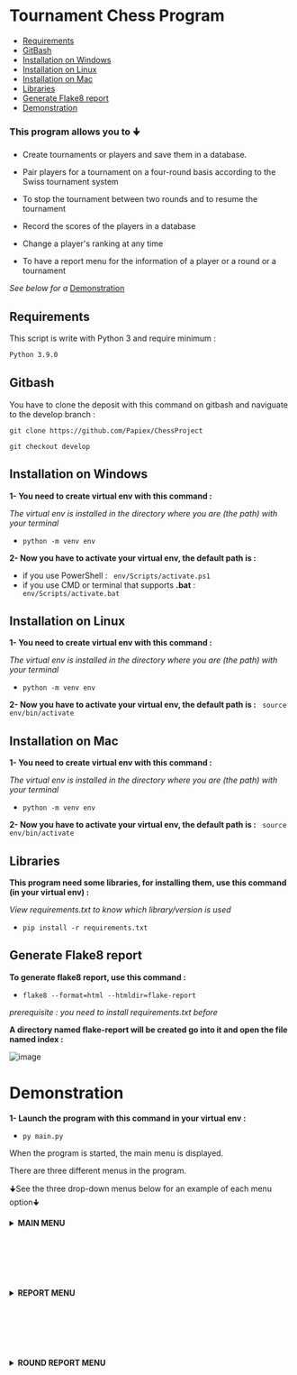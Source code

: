 # Tournament Chess Program

- [Requirements](#requirements)
- [GitBash](#gitbash)
- [Installation on Windows](#installation-on-windows)
- [Installation on Linux](#installation-on-linux)
- [Installation on Mac](#installation-on-mac)
- [Libraries](#libraries)
- [Generate Flake8 report](#generate-flake8-report)
- [Demonstration](#demonstration)

### This program allows you to 🠋

- Create tournaments or players and save them in a database.

- Pair players for a tournament on a four-round basis according to the Swiss tournament system

- To stop the tournament between two rounds and to resume the tournament

- Record the scores of the players in a database

- Change a player's ranking at any time

- To have a report menu for the information of a player or a round or a tournament

*See below for a* <a href="#demonstration">Demonstration</a>

## Requirements
This script is write with Python 3 and require minimum :
```bash
Python 3.9.0
```
## Gitbash
You have to clone the deposit with this command on gitbash and naviguate to the develop branch :
```
git clone https://github.com/Papiex/ChessProject
```
```
git checkout develop
```
## Installation on Windows
__1- You need to create virtual env with this command :__

*The virtual env is installed in the directory where you are (the path) with your terminal*

- ```python -m venv env```

__2- Now you have to activate your virtual env, the default path is :__
- if you use PowerShell :
``` env/Scripts/activate.ps1```
- if you use CMD or terminal that supports __.bat__ :
``` env/Scripts/activate.bat```

## Installation on Linux
__1- You need to create virtual env with this command :__

*The virtual env is installed in the directory where you are (the path) with your terminal*

- ```python -m venv env```

__2- Now you have to activate your virtual env, the default path is :__
``` source env/bin/activate```

## Installation on Mac
__1- You need to create virtual env with this command :__

*The virtual env is installed in the directory where you are (the path) with your terminal*

- ```python -m venv env```

__2- Now you have to activate your virtual env, the default path is :__
``` source env/bin/activate```

## Libraries
__This program need some libraries, for installing them, use this command (in your virtual env) :__

*View requirements.txt to know which library/version is used*

- ```pip install -r requirements.txt```

## Generate Flake8 report
__To generate flake8 report, use this command :__

- ```flake8 --format=html --htmldir=flake-report```

*prerequisite : you need to install requirements.txt before*

__A directory named flake-report will be created go into it and open the file named index :__

![image](https://user-images.githubusercontent.com/81369778/136399360-caf7f4d2-3ec8-49a9-ac3f-def1fd8d9b14.png)

# Demonstration

__1- Launch the program with this command in your virtual env :__

- ```py main.py```

When the program is started, the main menu is displayed.

There are three different menus in the program.

🠋See the three drop-down menus below for an example of each menu option🠋

<details>
  <summary><b>MAIN MENU</b></summary>

<li><a href="#1---create-a-tournament">1 - Create a tournament</a></li>
<li><a href="#2---add-players-to-a-tournament">2 - Add players to a Tournament</a></li>
<li><a href="#3---launch-or-continue-a-tournament">3 - Launch or continue a tournament</a></li>
<li><a href="#4---add-player-to-database">4 - Add player to database</a></li>
<li><a href="#5---modify-player-general-score">5 - Modify player general score</a></li>
<li><a href="#6---report-menu">6 - Report menu</a></li>
<li><a href="#7---exit-the-program">7 - Exit the program</a></li>

![image](https://user-images.githubusercontent.com/81369778/136022869-22b1f44c-b777-46e4-9f4b-4c334afbe9a0.png)

## 1 - Create a tournament

¤ ***THE PROGRAM WILL ASK YOU :***
- The name
- The place
- The start and end date
- The time between tour
- The description

...and will save the tournament into the database.

![image](https://user-images.githubusercontent.com/81369778/136024702-b5e2a6e7-1aeb-4160-bffc-27826356c941.png)

<li><a href="#demonstration">Click here for back to the table contents</a></li>  
  
## 2 - Add players to a Tournament

¤ ***THE PROGRAM WILL SHOW YOU ALL THE TOURNAMENTS
AND WAIT YOU CHOOSE TOURNAMENT ID FOR ADD PLAYERS 🠋***
- If database have no tournament, the program will raise an error

![image](https://user-images.githubusercontent.com/81369778/136026037-f0a6370e-428d-4f8f-b940-3eaea5b41beb.png)

¤ ***NOW YOU HAVE TO SELECT 8 PLAYERS ID 🠋***

![image](https://user-images.githubusercontent.com/81369778/136026617-9a513a54-59df-4e91-abb5-3e4b91040ae1.png)

¤ ***AFTER THAT THE LIST OF SELECTED PLAYERS IS DISPLAYED 🠋***

![image](https://user-images.githubusercontent.com/81369778/136037072-357847c4-6f50-411b-bc88-3a33c729d4de.png)

<li><a href="#demonstration">Click here for back to the table contents</a></li>  
  
## 3 - Launch or continue a tournament

¤ ***THE PROGRAM WILL SHOW YOU ALL THE TOURNAMENTS
AND WAIT YOU CHOOSE TOURNAMENT ID TO LAUNCHED 🠋***
- If database have no tournament, the program will raise an error

![image](https://user-images.githubusercontent.com/81369778/136172114-2ff6d040-ad7c-4161-a42a-244ea669028b.png)

¤ ***THE FIRST ROUND IS RUN ONLY IF 8 PLAYERS HAVE BEEN PREVIOUSLY ADDED TO THE TOURNAMENT SELECTED***

¤ ***NOW YOU HAVE TO ENTER EVERY MATCH RESULT FOR THE ROUND 1 ACCORDING TO THE BOARD***
- You only need to enter the result of the first player of players pair, the result of second player is
  automatically selected according to the result of the first player

![image](https://user-images.githubusercontent.com/81369778/136173207-ba3fea52-c03e-4dfc-af21-d5fcc4b4edf5.png)

![image](https://user-images.githubusercontent.com/81369778/136175079-b1ab532a-a326-4a52-acd6-ca1e4e6e000b.png)

¤ ***WHEN A ROUND IS FINISHED YOU HAVE TO CHOOSE IF YOU WANT TO CONTINUE TO THE NEXT ROUND OR EXIT AND SAVE🠋***
- If you choose to exit and save,
the next time you restart this tournament, you will continue in the round where you stopped
- When at least one round is finished you can view the report in the round report menu of this tournament

![image](https://user-images.githubusercontent.com/81369778/136175829-f29bf63e-c6fc-470e-861f-78119a1ec113.png)

<li><a href="#demonstration">Click here for back to the table contents</a></li>  
  
## 4 - Add player to database

¤ ***THE PROGRAM WILL ASK YOU :***
- The first name
- The last name
- The birthday
- The genre

...and will save the player into the database.

![image](https://user-images.githubusercontent.com/81369778/136023836-f68d5432-e6f1-4aeb-8385-d900e0da2640.png)

<li><a href="#demonstration">Click here for back to the table contents</a></li>  
  
## 5 - Modify player general score

¤***THE PROGRAM WILL SHOW YOU THE LIST OF ALL PLAYERS AND WAIT YOU TO CHOOSE
ID OF ONE PLAYER TO MODIFY HIS GENERAL RANKING🠋***
- After you enter the new score, the program display the new score of the player

![image](https://user-images.githubusercontent.com/81369778/136179371-51fbc1aa-e7ad-475f-b4ec-4cf9e509cb68.png)

![image](https://user-images.githubusercontent.com/81369778/136180493-fb24f919-0ee1-45a4-999b-387a1298b8ae.png)

![image](https://user-images.githubusercontent.com/81369778/136180554-73761747-0334-4414-ac36-ac8560af2d11.png)

<li><a href="#demonstration">Click here for back to the table contents</a></li>  
  
## 6 - Report menu

¤ ***GO TO THE***
<a href="#demonstration">REPORT MENU</a>

<li><a href="#demonstration">Click here for back to the table contents</a></li>  
  
## 7 - Exit the program

¤ ***SIMPLY EXIT THE PROGRAM***

<li><a href="#demonstration">Click here for back to the table contents</a></li>  
  
</details>

&nbsp;

&nbsp;

&nbsp;
  
<details>
  <summary><b>REPORT MENU</b></summary>

<li><a href="#1---show-all-tournaments">1 - Show all tournaments</a></li>
<li><a href="#2---show-all-saved-players">2 - Show all saved players</a></li>
<li><a href="#3---show-players-of-specific-tournament">3 - Show players of specific tournament</a></li>
<li><a href="#4---show-round-report-menu-of-specific-tournament">4 - Show round report menu of specific tournament</a></li>
<li><a href="#5---back-to-the-main-menu">5 - Back to the main menu</a></li>

![image](https://user-images.githubusercontent.com/81369778/136050952-cace051e-2370-4967-8742-f1aecd4bf530.png)

## 1 - Show all tournaments

¤***SHOW ALL TOURNAMENTS SAVED IN DATABASE🠋***

![image](https://user-images.githubusercontent.com/81369778/136192951-357076c9-fa3d-4cb6-9400-d7f72edc77a7.png)

<li><a href="#<summary><b>demonstration</b></summary>">Click here for back to the table contents</a></li>

## 2 - Show all saved players

¤***SHOW ALL PLAYERS SAVED IN DATABASE BY RANKING OR ALPHABETICAL ORDER🠋***

![image](https://user-images.githubusercontent.com/81369778/136193157-55b7faa0-d6a1-45dc-800d-961082562754.png)

![image](https://user-images.githubusercontent.com/81369778/136193200-556d8df6-a8d0-424d-919e-4df3f4f75d6f.png)

<li><a href="demonstration">Click here for back to the table contents</a></li>

## 3 - Show players of specific tournament

¤***THE PROGRAM WAIT YOU TO CHOOSE A TOURNAMENT ID FOR VIEW ASSOCIATED PLAYERS🠋***

![image](https://user-images.githubusercontent.com/81369778/136193432-2733e213-b24f-4b12-936e-99c5ae6817bd.png)

![image](https://user-images.githubusercontent.com/81369778/136193486-e32a754f-9689-4c58-a95f-002e9e9de004.png)

<li><a href="demonstration">Click here for back to the table contents</a></li>

## 4 - Show round report menu of specific tournament

¤ ***THE PROGRAM WAIT YOU TO CHOOSE A TOURNAMENT ID AND LOAD THE ROUND MENU REPORT OF THE SELECTED TOURNAMENT🠋***
- View the round report menu below too see an example of each round report menu option

![image](https://user-images.githubusercontent.com/81369778/136195601-7f21d9a7-0240-4189-88d4-3be3e04bb8de.png)

<li><a href="#demonstration">Click here for back to the table contents</a></li>

## 5 - Back to the main menu

¤***SIMPLY BACK TO THE MAIN MENU***

<li><a href="#demonstration">Click here for back to the table contents</a></li>

</details>

&nbsp;

&nbsp;

&nbsp;

<details>
  <summary><b>ROUND REPORT MENU</b></summary>

  
<li><a href="#1---show-all-rounds-results">1 - Show all rounds results</a></li>
<li><a href="#2---show-round-x-results">2, 3, 4, 5 - Show round X results</a></li>
<li><a href="#6---back-to-the-report-menu">6 - Back to the report menu</a></li>

![image](https://user-images.githubusercontent.com/81369778/136052754-13420d89-8f89-463a-9d51-e2ab289c99a7.png)

## 1 - Show all rounds results

¤***SHOW ALL ROUNDS RESULT OF THE SELECTED TOURNAMENT🠋***

![image](https://user-images.githubusercontent.com/81369778/136208089-65950399-861d-4a69-a914-31bdc04939ab.png)

![image](https://user-images.githubusercontent.com/81369778/136208171-2a9a8afd-e95a-4378-a66f-9b4d1a62633c.png)

![image](https://user-images.githubusercontent.com/81369778/136208216-bda23ec8-02ac-4668-8502-c4b85521c63d.png)

![image](https://user-images.githubusercontent.com/81369778/136208246-641ddf9c-bd5f-48e4-9040-0ef4f44afb39.png)

<li><a href="#demonstration">Click here for back to the table contents</a></li>

## 2 - Show round X results

¤***SHOW RESULT OF A SPECIFIC ROUND🠋***

![image](https://user-images.githubusercontent.com/81369778/136208216-bda23ec8-02ac-4668-8502-c4b85521c63d.png)

<li><a href="#demonstration">Click here for back to the table contents</a></li>

## 6 - Back to the report menu

¤***SIMPLY BACK TO THE REPORT MENU***

<li><a href="#demonstration">Click here for back to the table contents</a></li>

</details>

&nbsp;

&nbsp;

&nbsp;

&nbsp;

&nbsp;

